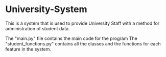 # University-System
This is a system that is used to provide University Staff with a method for administration of student data. 

The "main.py" file contains the main code for the program
The "student_functions.py" contains all the classes and the functions for each feature in the system. 
